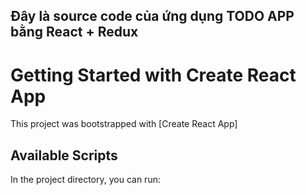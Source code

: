 ## Đây là source code của ứng dụng TODO APP bằng React + Redux
# Getting Started with Create React App

This project was bootstrapped with [Create React App]

## Available Scripts

In the project directory, you can run:

